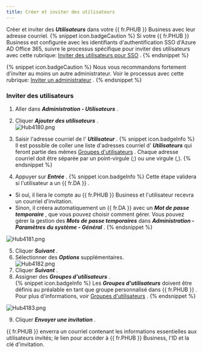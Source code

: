 ```yaml
---
title: Créer et inviter des utilisateurs
---
```

Créer et inviter des ***Utilisateurs*** dans votre {{ fr.PHUB }} Business avec leur adresse courriel. 
{% snippet icon.badgeCaution %} 
Si votre {{ fr.PHUB }} Business est configurée avec les identifiants d&apos;authentification SSO d&apos;Azure AD Office 365, suivre le processus spécifique pour inviter des utilisateurs avec cette rubrique: [Inviter des utilisateurs pour SSO](HUB_Invite_Users_Groups_SSO) . 
{% endsnippet %}
 
{% snippet icon.badgeCaution %} 
Nous vous recommandons fortement d&apos;inviter au moins un autre administrateur. Voir le processus avec cette rubrique: [Inviter un administrateur](/fr/hub/web-interface/hub-overview/administration/management/users/administrator-invite/) . 
{% endsnippet %}
 
### Inviter des utilisateurs 

1. Aller dans ***Administration - Utilisateurs*** . 
1. Cliquer ***Ajouter des utilisateurs*** .  
![Hub4180.png](/img/fr/hub/Hub4180.png) 
1. Saisir l&apos;adresse courriel de l&apos; ***Utilisateur*** . 
{% snippet icon.badgeInfo %} 
Il est possible de coller une liste d&apos;adresses courriel d&apos; ***Utilisateurs*** qui feront partie des mêmes [Groupes d&apos;utilisateurs](/fr/hub/web-interface/hub-overview/administration/management/user-groups/) . Chaque adresse courriel doit être séparée par un point-virgule (;) ou une virgule (,). 
{% endsnippet %}
 
4. Appuyer sur ***Entrée*** . 
{% snippet icon.badgeInfo %} 
Cette étape validera si l&apos;utilisateur a un {{ fr.DA }} .  

* Si oui, il liera le compte au {{ fr.PHUB }} Business et l&apos;utilisateur recevra un courriel d&apos;invitation.  
* Sinon, il créera automatiquement un {{ fr.DA }} avec un ***Mot de passe temporaire*** , que vous pouvez choisir comment gérer. Vous pouvez gérer la gestion des ***Mots de passe temporaires*** dans ***Administration - Paramètres du système - Général*** . 
{% endsnippet %}
 
![Hub4181.png](/img/fr/hub/Hub4181.png) 

5. Cliquer ***Suivant*** . 
1. Sélectionner des ***Options*** supplémentaires.  
![Hub4182.png](/img/fr/hub/Hub4182.png) 
1. Cliquer ***Suivant*** . 
1. Assigner des ***Groupes d&apos;utilisateurs*** .  
{% snippet icon.badgeInfo %} 
Les ***Groupes d&apos;utilisateurs*** doivent être définis au préalable en tant que groupe personnalisé dans {{ fr.PHUB }} . Pour plus d&apos;informations, voir [Groupes d&apos;utilisateurs](/fr/hub/web-interface/hub-overview/administration/management/user-groups/) . 
{% endsnippet %}
 
![Hub4183.png](/img/fr/hub/Hub4183.png) 

9. Cliquer ***Envoyer une invitation*** .  

{{ fr.PHUB }} enverra un courriel contenant les informations essentielles aux utilisateurs invités; le lien pour accéder à {{ fr.PHUB }} Business, l&apos;ID et la clé d&apos;invitation. 

